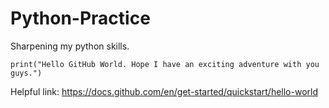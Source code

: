 # Python-Practice
Sharpening my python skills.

`print("Hello GitHub World. Hope I have an exciting adventure with you guys.")`

Helpful link:
https://docs.github.com/en/get-started/quickstart/hello-world
